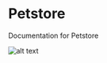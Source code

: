 # Petstore

Documentation for Petstore

![alt text](https://okcredit-blog-images-prod.storage.googleapis.com/2021/04/petshop1.jpg)